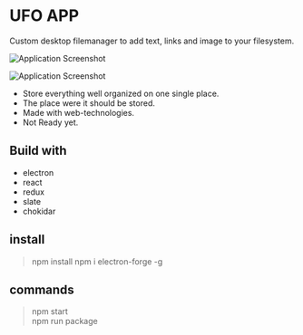 # UFO APP
Custom desktop filemanager to add text, links and image to your filesystem.

![Application Screenshot](http://www.ufoapp.io/images-responsive/icon-100.png)

![Application Screenshot](http://www.ufoapp.io/images-responsive/ufo-intro-2000.png)

* Store everything well organized on one single place.
* The place were it should be stored.
* Made with web-technologies.
* Not Ready yet.

## Build with
+ electron
+ react
+ redux
+ slate
+ chokidar

## install
> npm install
> npm i electron-forge -g

## commands
> npm start   
> npm run package
